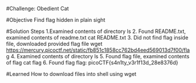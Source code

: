 #Challenge: Obedient Cat

#Objective
Find flag hidden in plain sight

#Solution Steps
1.Examined contents of directory
    ls
2. Found README.txt, examined contents of readme.txt
    cat README.txt
3. Did not find flag inside file, downloaded provided flag file
    wget https://mercury.picoctf.net/static/fb851c1858cc762bd4eed569013d7f00/flag
4. Examined contents of directory
    ls
5. Found flag file, examined contents of flag
    cat flag
6. Found flag
    flag: picoCTF{s4n1ty_v3r1f13d_28e8376d}

#Learned
How to download files into shell using wget    

